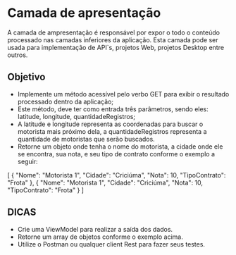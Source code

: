 # Camada de apresentação

A camada de ampresentação é responsável por expor o todo o conteúdo processado nas camadas inferiores da aplicação. Esta camada pode ser usada para implementação de API`s,
projetos Web, projetos Desktop entre outros.

## Objetivo

- Implemente um método acessível pelo verbo GET para exibir o resultado processado dentro da aplicação;
- Este método, deve ter como entrada três parâmetros, sendo eles: latitude, longitude, quantidadeRegistros;
- A latitude e longitude representa as coordenadas para buscar o motorista mais próximo dela, a quantidadeRegistros representa a quantidade de motoristas que serão buscados.
- Retorne um objeto onde tenha o nome do motorista, a cidade onde ele se encontra, sua nota, e seu tipo de contrato conforme o exemplo a seguir:


[
	{
		"Nome": "Motorista 1",
		"Cidade": "Criciúma",
		"Nota": 10,
		"TipoContrato": "Frota"
	}, {
		"Nome": "Motorista 1",
		"Cidade": "Criciúma",
		"Nota": 10,
		"TipoContrato": "Frota"
	}
]


## DICAS

- Crie uma ViewModel para realizar a saída dos dados.
- Retorne um array de objetos conforme o exemplo acima.
- Utilize o Postman ou qualquer client Rest para fazer seus testes.



